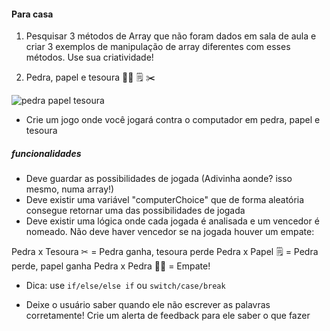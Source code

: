 #### Para casa 



1. Pesquisar 3 métodos de Array que não foram dados em sala de aula e criar 3 exemplos de manipulação de array diferentes com esses métodos. Use sua criatividade! 


2. Pedra, papel e tesoura 👊🏻 🗒 ✂ 

![pedra papel tesoura](assets/../../../assets/pedrapapeltesoura.jpg)

* Crie um jogo onde você jogará contra o computador em pedra, papel e tesoura
  
##### funcionalidades
* Deve guardar as possibilidades de jogada (Adivinha aonde? isso mesmo, numa array!) 
* Deve existir uma variável "computerChoice" que de forma aleatória consegue retornar uma das possibilidades de jogada
* Deve existir uma lógica onde cada jogada é analisada e um vencedor é nomeado. Não deve haver vencedor se na jogada houver um empate: 

Pedra x Tesoura ✂ = Pedra ganha, tesoura perde
Pedra x Papel 🗒 = Pedra perde, papel ganha
Pedra x Pedra 👊🏻 = Empate!  

- Dica: use ```if/else/else if``` ou ```switch/case/break```

* Deixe o usuário saber quando ele não escrever as palavras corretamente! Crie um alerta de feedback para ele saber o que fazer 
